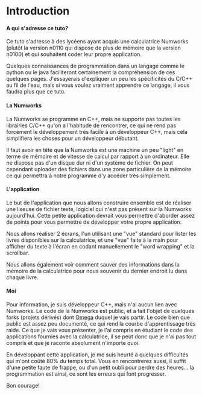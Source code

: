 # Introduction

#### A qui s'adresse ce tuto?
Ce tuto s'adresse à des lycéens ayant acquis une calculatrice Numworks (plutôt la version n0110 qui dispose de plus de mémoire que la version n0100) et qui souhaitent coder leur propre application.

Quelques connaissances de programmation dans un langage comme le python ou le java faciliteront certainement la compréhension de ces quelques pages. J'essayerais d'expliquer un peu les spécificités du C/C++ au fil de l'eau, mais si vous voulez vraiment apprendre ce langage, il vous faudra plus que ce tuto.

#### La Numworks

La Numworks se programme en C++, mais ne supporte pas toutes les librairies C/C++ qu'on a l'habitude de rencontrer, ce qui ne rend pas forcément le développement très facile à un développeur C++, mais cela simplifiera les choses pour un développeur débutant.

Il faut avoir en tête que la Numworks est une machine un peu "light" en terme de mémoire et de vitesse de calcul par rapport à un ordinateur. Elle ne dispose pas d'un disque dur ni d'un système de fichier. On peut cependant uploader des fichiers dans une zone particulière de la mémoire ce qui permettra à notre programme d'y accéder très simplement.

#### L'application

Le but de l'application que nous allons construire ensemble est de réaliser une liseuse de fichier texte, logiciel qui n'est pas présent sur la Numworks aujourd'hui. Cette petite application devrait vous permettre d'aborder assez de points pour vous permettre de développer votre propre application. 

Nous allons réaliser 2 écrans, l'un utilisant une "vue" standard pour lister les livres disponibles sur la calculatrice, et une "vue" faite à la main pour afficher du texte à l'écran en codant manuellement le "word wrapping" et la scrollbar.

Nous allons également voir comment sauver des informations dans la mémoire de la calculatrice pour nous souvenir du dernier endroit lu dans chaque livre.

#### Moi

Pour information, je suis développeur C++, mais n'ai aucun lien avec Numworks. Le code de la Numworks est public, et a fait l'objet de quelques forks (projets dérivés) dont [Omega](https://github.com/Omega-Numworks/Omega) duquel je vais partir. Le code bien que public est assez peu documenté, ce qui rend la courbe d'apprentissage très raide. Ce que je vais vous présenter, je l'ai compris en étudiant le code des applications fournies avec la calculatrice, il se peut donc que je n'ai pas tout compris et que je raconte absolument n'importe quoi.

En développant cette application, je me suis heurté à quelques difficultés qui m'ont coûté 80% du temps total. Vous en rencontrerez aussi, il suffit d'une petite faute de frappe, ou d'un petit oubli pour perdre des heures... la programmation est ainsi, ce sont les erreurs qui font progresser.

Bon courage!


